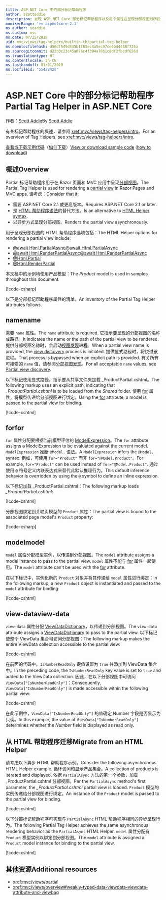 ```yaml
---
title: ASP.NET Core 中的部分标记帮助程序
author: scottaddie
description: 发现 ASP.NET Core 部分标记帮助程序以及每个属性在呈现分部视图时所扮演的角色。
monikerRange: '>= aspnetcore-2.1'
ms.author: scaddie
ms.custom: mvc
ms.date: 07/25/2018
uid: mvc/views/tag-helpers/builtin-th/partial-tag-helper
ms.openlocfilehash: d56df549d845b1f83ec4a5ec97ce6b44438f725a
ms.sourcegitcommit: d22b3c23c45a076c4f394a70b1c8df2fbcdf656d
ms.translationtype: HT
ms.contentlocale: zh-CN
ms.lasthandoff: 01/31/2019
ms.locfileid: "55428429"
---
```

# <a name="partial-tag-helper-in-aspnet-core"></a><span data-ttu-id="82788-103">ASP.NET Core 中的部分标记帮助程序</span><span class="sxs-lookup"><span data-stu-id="82788-103">Partial Tag Helper in ASP.NET Core</span></span>

<span data-ttu-id="82788-104">作者：[Scott Addie](https://github.com/scottaddie)</span><span class="sxs-lookup"><span data-stu-id="82788-104">By [Scott Addie](https://github.com/scottaddie)</span></span>

<span data-ttu-id="82788-105">有关标记帮助程序的概述，请参阅 <xref:mvc/views/tag-helpers/intro>。</span><span class="sxs-lookup"><span data-stu-id="82788-105">For an overview of Tag Helpers, see <xref:mvc/views/tag-helpers/intro>.</span></span>

<span data-ttu-id="82788-106">[查看或下载示例代码](https://github.com/aspnet/Docs/tree/master/aspnetcore/mvc/views/tag-helpers/built-in/samples)（[如何下载](xref:index#how-to-download-a-sample)）</span><span class="sxs-lookup"><span data-stu-id="82788-106">[View or download sample code](https://github.com/aspnet/Docs/tree/master/aspnetcore/mvc/views/tag-helpers/built-in/samples) ([how to download](xref:index#how-to-download-a-sample))</span></span>

## <a name="overview"></a><span data-ttu-id="82788-107">概述</span><span class="sxs-lookup"><span data-stu-id="82788-107">Overview</span></span>

<span data-ttu-id="82788-108">Partial 标记帮助程序用于在 Razor 页面和 MVC 应用中呈现[分部视图](xref:mvc/views/partial)。</span><span class="sxs-lookup"><span data-stu-id="82788-108">The Partial Tag Helper is used for rendering a [partial view](xref:mvc/views/partial) in Razor Pages and MVC apps.</span></span> <span data-ttu-id="82788-109">请考虑：</span><span class="sxs-lookup"><span data-stu-id="82788-109">Consider that it:</span></span>

* <span data-ttu-id="82788-110">需要 ASP.NET Core 2.1 或更高版本。</span><span class="sxs-lookup"><span data-stu-id="82788-110">Requires ASP.NET Core 2.1 or later.</span></span>
* <span data-ttu-id="82788-111">是 [HTML 帮助程序语法](xref:mvc/views/partial#reference-a-partial-view)的替代方法。</span><span class="sxs-lookup"><span data-stu-id="82788-111">Is an alternative to [HTML Helper syntax](xref:mvc/views/partial#reference-a-partial-view).</span></span>
* <span data-ttu-id="82788-112">以异步方式呈现分部视图。</span><span class="sxs-lookup"><span data-stu-id="82788-112">Renders the partial view asynchronously.</span></span>

<span data-ttu-id="82788-113">用于呈现分部视图的 HTML 帮助程序选项包括：</span><span class="sxs-lookup"><span data-stu-id="82788-113">The HTML Helper options for rendering a partial view include:</span></span>

* [<span data-ttu-id="82788-114">@await Html.PartialAsync</span><span class="sxs-lookup"><span data-stu-id="82788-114">@await Html.PartialAsync</span></span>](/dotnet/api/microsoft.aspnetcore.mvc.rendering.htmlhelperpartialextensions.partialasync)
* [<span data-ttu-id="82788-115">@await Html.RenderPartialAsync</span><span class="sxs-lookup"><span data-stu-id="82788-115">@await Html.RenderPartialAsync</span></span>](/dotnet/api/microsoft.aspnetcore.mvc.rendering.htmlhelperpartialextensions.renderpartialasync)
* [@Html.Partial](/dotnet/api/microsoft.aspnetcore.mvc.rendering.htmlhelperpartialextensions.partial)
* [@Html.RenderPartial](/dotnet/api/microsoft.aspnetcore.mvc.rendering.htmlhelperpartialextensions.renderpartial)

<span data-ttu-id="82788-116">本文档中的示例均使用产品模型：</span><span class="sxs-lookup"><span data-stu-id="82788-116">The *Product* model is used in samples throughout this document:</span></span>

[!code-csharp[](samples/TagHelpersBuiltIn/Models/Product.cs)]

<span data-ttu-id="82788-117">以下是分部标记帮助程序属性的清单。</span><span class="sxs-lookup"><span data-stu-id="82788-117">An inventory of the Partial Tag Helper attributes follows.</span></span>

## <a name="name"></a><span data-ttu-id="82788-118">name</span><span class="sxs-lookup"><span data-stu-id="82788-118">name</span></span>

<span data-ttu-id="82788-119">需要 `name` 属性。</span><span class="sxs-lookup"><span data-stu-id="82788-119">The `name` attribute is required.</span></span> <span data-ttu-id="82788-120">它指示要呈现的分部视图的名称或路径。</span><span class="sxs-lookup"><span data-stu-id="82788-120">It indicates the name or the path of the partial view to be rendered.</span></span> <span data-ttu-id="82788-121">提供分部视图名称时，会启动[视图发现](xref:mvc/views/overview#view-discovery)进程。</span><span class="sxs-lookup"><span data-stu-id="82788-121">When a partial view name is provided, the [view discovery](xref:mvc/views/overview#view-discovery) process is initiated.</span></span> <span data-ttu-id="82788-122">提供显式路径时，将绕过该进程。</span><span class="sxs-lookup"><span data-stu-id="82788-122">That process is bypassed when an explicit path is provided.</span></span> <span data-ttu-id="82788-123">有关所有可接受的 `name` 值，请参阅[分部视图发现](xref:mvc/views/partial#partial-view-discovery)。</span><span class="sxs-lookup"><span data-stu-id="82788-123">For all acceptable `name` values, see [Partial view discovery](xref:mvc/views/partial#partial-view-discovery).</span></span>

<span data-ttu-id="82788-124">以下标记使用显式路径，指示要从共享文件夹加载 _ProductPartial.cshtml。</span><span class="sxs-lookup"><span data-stu-id="82788-124">The following markup uses an explicit path, indicating that *_ProductPartial.cshtml* is to be loaded from the *Shared* folder.</span></span> <span data-ttu-id="82788-125">使用 [for](#for) 属性，将模型传递给分部视图进行绑定。</span><span class="sxs-lookup"><span data-stu-id="82788-125">Using the [for](#for) attribute, a model is passed to the partial view for binding.</span></span>

[!code-cshtml[](samples/TagHelpersBuiltIn/Pages/Product.cshtml?name=snippet_Name)]

## <a name="for"></a><span data-ttu-id="82788-126">for</span><span class="sxs-lookup"><span data-stu-id="82788-126">for</span></span>

<span data-ttu-id="82788-127">`for` 属性分配要根据当前模型评估的 [ModelExpression](/dotnet/api/microsoft.aspnetcore.mvc.viewfeatures.modelexpression)。</span><span class="sxs-lookup"><span data-stu-id="82788-127">The `for` attribute assigns a [ModelExpression](/dotnet/api/microsoft.aspnetcore.mvc.viewfeatures.modelexpression) to be evaluated against the current model.</span></span> <span data-ttu-id="82788-128">`ModelExpression` 推断 `@Model.` 语法。</span><span class="sxs-lookup"><span data-stu-id="82788-128">A `ModelExpression` infers the `@Model.` syntax.</span></span> <span data-ttu-id="82788-129">例如，可使用 `for="Product"` 而非 `for="@Model.Product"`。</span><span class="sxs-lookup"><span data-stu-id="82788-129">For example, `for="Product"` can be used instead of `for="@Model.Product"`.</span></span> <span data-ttu-id="82788-130">通过使用 `@` 符号定义内联表达式来替代此默认推理行为。</span><span class="sxs-lookup"><span data-stu-id="82788-130">This default inference behavior is overridden by using the `@` symbol to define an inline expression.</span></span>

<span data-ttu-id="82788-131">以下标记加载 _ProductPartial.cshtml：</span><span class="sxs-lookup"><span data-stu-id="82788-131">The following markup loads *_ProductPartial.cshtml*:</span></span>

[!code-cshtml[](samples/TagHelpersBuiltIn/Pages/Product.cshtml?name=snippet_For)]

<span data-ttu-id="82788-132">分部视图绑定到关联页模型的 `Product` 属性：</span><span class="sxs-lookup"><span data-stu-id="82788-132">The partial view is bound to the associated page model's `Product` property:</span></span>

[!code-csharp[](samples/TagHelpersBuiltIn/Pages/Product.cshtml.cs?highlight=8)]

## <a name="model"></a><span data-ttu-id="82788-133">model</span><span class="sxs-lookup"><span data-stu-id="82788-133">model</span></span>

<span data-ttu-id="82788-134">`model` 属性分配模型实例，以传递到分部视图。</span><span class="sxs-lookup"><span data-stu-id="82788-134">The `model` attribute assigns a model instance to pass to the partial view.</span></span> <span data-ttu-id="82788-135">`model` 属性不能与 [for](#for) 属性一起使用。</span><span class="sxs-lookup"><span data-stu-id="82788-135">The `model` attribute can't be used with the [for](#for) attribute.</span></span>

<span data-ttu-id="82788-136">在以下标记中，实例化新的 `Product` 对象并将其传递给 `model` 属性进行绑定：</span><span class="sxs-lookup"><span data-stu-id="82788-136">In the following markup, a new `Product` object is instantiated and passed to the `model` attribute for binding:</span></span>

[!code-cshtml[](samples/TagHelpersBuiltIn/Pages/Product.cshtml?name=snippet_Model)]

## <a name="view-data"></a><span data-ttu-id="82788-137">view-data</span><span class="sxs-lookup"><span data-stu-id="82788-137">view-data</span></span>

<span data-ttu-id="82788-138">`view-data` 属性分配 [ViewDataDictionary](/dotnet/api/microsoft.aspnetcore.mvc.viewfeatures.viewdatadictionary)，以传递到分部视图。</span><span class="sxs-lookup"><span data-stu-id="82788-138">The `view-data` attribute assigns a [ViewDataDictionary](/dotnet/api/microsoft.aspnetcore.mvc.viewfeatures.viewdatadictionary) to pass to the partial view.</span></span> <span data-ttu-id="82788-139">以下标记使整个 ViewData 集合可访问分部视图：</span><span class="sxs-lookup"><span data-stu-id="82788-139">The following markup makes the entire ViewData collection accessible to the partial view:</span></span>

[!code-cshtml[](samples/TagHelpersBuiltIn/Pages/Product.cshtml?name=snippet_ViewData&highlight=5-)]

<span data-ttu-id="82788-140">在前面的代码中，`IsNumberReadOnly` 键值设置为 `true` 并添加到 ViewData 集合中。</span><span class="sxs-lookup"><span data-stu-id="82788-140">In the preceding code, the `IsNumberReadOnly` key value is set to `true` and added to the ViewData collection.</span></span> <span data-ttu-id="82788-141">因此，在以下分部视图中可访问 `ViewData["IsNumberReadOnly"]`：</span><span class="sxs-lookup"><span data-stu-id="82788-141">Consequently, `ViewData["IsNumberReadOnly"]` is made accessible within the following partial view:</span></span>

[!code-cshtml[](samples/TagHelpersBuiltIn/Pages/Shared/_ProductViewDataPartial.cshtml?highlight=5)]

<span data-ttu-id="82788-142">在此示例中，`ViewData["IsNumberReadOnly"]` 的值确定 Number 字段是否显示为只读。</span><span class="sxs-lookup"><span data-stu-id="82788-142">In this example, the value of `ViewData["IsNumberReadOnly"]` determines whether the *Number* field is displayed as read only.</span></span>

## <a name="migrate-from-an-html-helper"></a><span data-ttu-id="82788-143">从 HTML 帮助程序迁移</span><span class="sxs-lookup"><span data-stu-id="82788-143">Migrate from an HTML Helper</span></span>

<span data-ttu-id="82788-144">请考虑以下异步 HTML 帮助程序示例。</span><span class="sxs-lookup"><span data-stu-id="82788-144">Consider the following asynchronous HTML Helper example.</span></span> <span data-ttu-id="82788-145">循环访问和显示产品集合。</span><span class="sxs-lookup"><span data-stu-id="82788-145">A collection of products is iterated and displayed.</span></span> <span data-ttu-id="82788-146">依据 `PartialAsync` 方法的第一个参数，加载 _ProductPartial.cshtml 分部视图。</span><span class="sxs-lookup"><span data-stu-id="82788-146">Per the `PartialAsync` method's first parameter, the *_ProductPartial.cshtml* partial view is loaded.</span></span> <span data-ttu-id="82788-147">`Product` 模型的实例传递给分部视图进行绑定。</span><span class="sxs-lookup"><span data-stu-id="82788-147">An instance of the `Product` model is passed to the partial view for binding.</span></span>

[!code-cshtml[](samples/TagHelpersBuiltIn/Pages/Products.cshtml?name=snippet_HtmlHelper&highlight=3)]

<span data-ttu-id="82788-148">以下分部标记帮助程序可实现与 `PartialAsync` HTML 帮助程序相同的异步呈现行为。</span><span class="sxs-lookup"><span data-stu-id="82788-148">The following Partial Tag Helper achieves the same asynchronous rendering behavior as the `PartialAsync` HTML Helper.</span></span> <span data-ttu-id="82788-149">`model` 属性分配有 `Product` 模型实例以绑定到分部视图。</span><span class="sxs-lookup"><span data-stu-id="82788-149">The `model` attribute is assigned a `Product` model instance for binding to the partial view.</span></span>

[!code-cshtml[](samples/TagHelpersBuiltIn/Pages/Products.cshtml?name=snippet_TagHelper&highlight=3)]

## <a name="additional-resources"></a><span data-ttu-id="82788-150">其他资源</span><span class="sxs-lookup"><span data-stu-id="82788-150">Additional resources</span></span>

* <xref:mvc/views/partial>
* <xref:mvc/views/overview#weakly-typed-data-viewdata-viewdata-attribute-and-viewbag>
